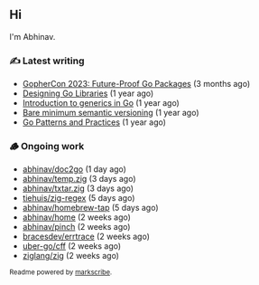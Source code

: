 ## Hi

I'm Abhinav.

### ✍️ Latest writing


- [GopherCon 2023: Future-Proof Go Packages](https://abhinavg.net/2023/09/27/future-proof-packages/) (3 months ago)
- [Designing Go Libraries](https://abhinavg.net/2022/12/06/designing-go-libraries/) (1 year ago)
- [Introduction to generics in Go](https://abhinavg.net/2022/11/23/generics-intro/) (1 year ago)
- [Bare minimum semantic versioning](https://abhinavg.net/2022/11/07/semver/) (1 year ago)
- [Go Patterns and Practices](https://abhinavg.net/2022/09/19/go-patterns-and-practices-talk/) (1 year ago)

### 🪵 Ongoing work


- [abhinav/doc2go](https://github.com/abhinav/doc2go) (1 day ago)
- [abhinav/temp.zig](https://github.com/abhinav/temp.zig) (3 days ago)
- [abhinav/txtar.zig](https://github.com/abhinav/txtar.zig) (3 days ago)
- [tiehuis/zig-regex](https://github.com/tiehuis/zig-regex) (5 days ago)
- [abhinav/homebrew-tap](https://github.com/abhinav/homebrew-tap) (5 days ago)
- [abhinav/home](https://github.com/abhinav/home) (2 weeks ago)
- [abhinav/pinch](https://github.com/abhinav/pinch) (2 weeks ago)
- [bracesdev/errtrace](https://github.com/bracesdev/errtrace) (2 weeks ago)
- [uber-go/cff](https://github.com/uber-go/cff) (2 weeks ago)
- [ziglang/zig](https://github.com/ziglang/zig) (2 weeks ago)

<sub>Readme powered by [markscribe](https://github.com/muesli/markscribe).</sub>
